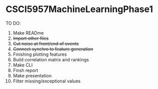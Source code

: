 # CSCI5957MachineLearningPhase1

TO DO:

1) Make READme
2) ~~Import other files~~
3) ~~Cut noise at front/end of events~~
4) ~~Connect synchro to feature generation~~
5) Finishing plotting features
6) Build correlation matrix and rankings
7) Make CLI
8) Finsh report
9) Make presentation
10) Filter missing/exceptional values
